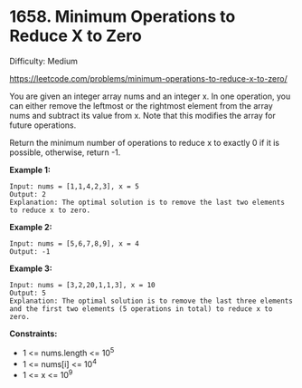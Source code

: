 # 1658. Minimum Operations to Reduce X to Zero

Difficulty: Medium

https://leetcode.com/problems/minimum-operations-to-reduce-x-to-zero/

You are given an integer array nums and an integer x. In one operation, you can either remove the leftmost or the rightmost element from the array nums and subtract its value from x. Note that this modifies the array for future operations.

Return the minimum number of operations to reduce x to exactly 0 if it is possible, otherwise, return -1.

**Example 1:**
```
Input: nums = [1,1,4,2,3], x = 5
Output: 2
Explanation: The optimal solution is to remove the last two elements to reduce x to zero.
```

**Example 2:**
```
Input: nums = [5,6,7,8,9], x = 4
Output: -1
```

**Example 3:**
```
Input: nums = [3,2,20,1,1,3], x = 10
Output: 5
Explanation: The optimal solution is to remove the last three elements and the first two elements (5 operations in total) to reduce x to zero.
```

**Constraints:**

* 1 <= nums.length <= 10<sup>5</sup>
* 1 <= nums[i] <= 10<sup>4</sup>
* 1 <= x <= 10<sup>9</sup>
